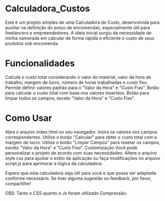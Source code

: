 # Calculadora_Custos

Este é um projeto simples de uma Calculadora de Custo, desenvolvida para auxiliar na definição do preço de encomendas, especialmente útil para freelancers e empreendedores. A ideia inicial surgiu da necessidade de minha namorada em calcular de forma rápida e eficiente o custo de seus produtos sob encomenda.

# Funcionalidades
Calcula o custo total considerando o valor do material, valor da hora de trabalho, margem de lucro, número de horas trabalhadas e custo fixo.
Permite definir valores padrão para o "Valor da Hora" e "Custo Fixo".
Botão para calcular o custo total com base nos valores inseridos.
Botão para limpar todos os campos, exceto "Valor da Hora" e "Custo Fixo".
# Como Usar
Abra o arquivo index.html no seu navegador.
Insira os valores nos campos correspondentes.
Utilize o botão "Calcular" para obter o custo total com a margem de lucro.
Utilize o botão "Limpar Campos" para resetar os campos, exceto "Valor da Hora" e "Custo Fixo".
Customização
Você pode personalizar o projeto de acordo com suas necessidades. Altere o arquivo style.css para ajustar o estilo da aplicação ou faça modificações no arquivo script.js para aprimorar a lógica da calculadora.

Espero que esta calculadora seja útil para você e que possa ser adaptada conforme necessário. Se tiver alguma sugestão ou feedback, por favor, compartilhe!

OBS: Tanto o CSS quanto o Js foram utilizado Compressão.
